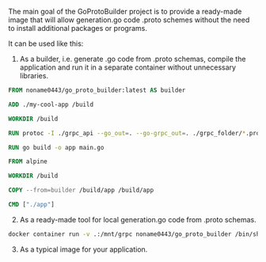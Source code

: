 The main goal of the GoProtoBuilder project is to provide a ready-made image that will allow generation.go code .proto schemes without the need to install additional packages or programs.

It can be used like this:
1. As a builder, i.e. generate .go code from .proto schemas, compile the application and run it in a separate container without unnecessary libraries.
```Dockerfile
FROM noname0443/go_proto_builder:latest AS builder

ADD ./my-cool-app /build

WORKDIR /build

RUN protoc -I ./grpc_api --go_out=. --go-grpc_out=. ./grpc_folder/*.proto

RUN go build -o app main.go

FROM alpine

WORKDIR /build

COPY --from=builder /build/app /build/app

CMD ["./app"]
```
2. As a ready-made tool for local generation.go code from .proto schemas.
```bash
docker container run -v .:/mnt/grpc noname0443/go_proto_builder /bin/sh -c "cd /mnt/grpc; protoc --go_out=. --go-grpc_out=. ./*.proto"
```
3. As a typical image for your application.